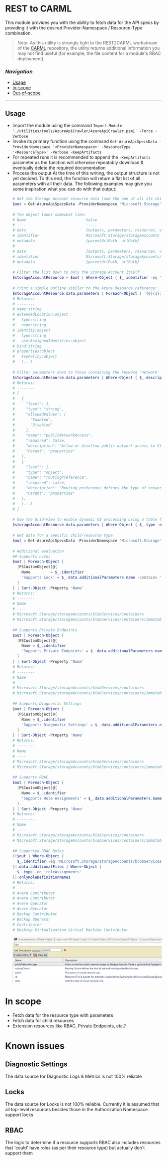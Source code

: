 # REST to CARML

This module provides you with the ability to fetch data for the API specs by providing it with the desired Provider-Namespace / Resource-Type combination.

> Note: As this utility is strongly tight to the REST2CARML workstream of the [CARML](https://aka.ms/CARML) repository, the utility returns additional information you may not find useful (for example, the file content for a module's RBAC deployment).

### _Navigation_

- [Usage](#usage)
- [In-scope](#in-scope)
- [Out-of-scope](#out-of-scope)

---

## Usage
- Import the module using the command `Import-Module './utilities/tools/AzureApiCrawler/AzureApiCrawler.psm1' -Force -Verbose`
- Invoke its primary function using the command `Get-AzureApiSpecsData -ProviderNamespace '<ProviderNamespace>' -ResourceType '<ResourceType>' -Verbose -KeepArtifacts`
- For repeated runs it is recommended to append the `-KeepArtifacts` parameter as the function will otherwise repeatably download & eventually delete the required documentation
- Process the output
  At the time of this writing, the output structure is not yet decided. To this end, the function will return a flat list of all parameters with all their data. The following examples may give you some inspiration what you can do with that output:
  ```PowerShell
  # Get the Storage Account resource data (and the one of all its child-resources)
  $out = Get-AzureApiSpecsData -ProviderNamespace 'Microsoft.Storage' -ResourceType 'storageAccounts' -Verbose -KeepArtifacts

  # The object looks somewhat like:
  # Name                           Value
  # ----                           -----
  # data                           {outputs, parameters, resources, variables…}
  # identifier                     Microsoft.Storage/storageAccounts
  # metadata                       {parentUrlPath, urlPath}
  #
  # data                           {outputs, parameters, resources, variables…}
  # identifier                     Microsoft.Storage/storageAccounts/localUsers
  # metadata                       {parentUrlPath, urlPath}

  # Filter the list down to only the Storage Account itself
  $storageAccountResource = $out | Where-Object { $_.identifier -eq 'Microsoft.Storage/storageAccounts' }

  # Print a simple outline similar to the Azure Resource reference:
  $storageAccountResource.data.parameters | ForEach-Object { '{0}{1}:{2}' -f ('  ' * $_.level), $_.name, $_.type  } 
  # Returns:
  # --------
  # name:string
  # extendedLocation:object
  #   type:string
  #   name:string
  # identity:object
  #   type:string
  #   userAssignedIdentities:object
  # kind:string
  # properties:object
  #   keyPolicy:object
  #   (...)

  # Filter parameters down to those containing the keyword 'network' 
  $storageAccountResource.data.parameters | Where-Object { $_.description -like "*network*" } | ConvertTo-Json
  # Returns:
  # --------
  # [
  #   {
  #     "level": 1,
  #     "type": "string",
  #     "allowedValues": [
  #       "Enabled",
  #       "Disabled"
  #     ],
  #     "name": "publicNetworkAccess",
  #     "required": false,
  #     "description": "Allow or disallow public network access to Storage Account. Value is optional but if passed in, must be 'Enabled' or 'Disabled'.",
  #     "Parent": "properties"
  #   },
  #   {
  #     "level": 1,
  #     "type": "object",
  #     "name": "routingPreference",
  #     "required": false,
  #     "description": "Routing preference defines the type of network, either microsoft or internet routing to be used to deliver the user data, the default option is microsoft routing",
  #     "Parent": "properties"
  #   },
  #   (...)
  # ]

  # Use the Grid-View to enable dynamic UI processing using a table format
  $storageAccountResource.data.parameters | Where-Object { $_.type -notin @('object','array') } | ForEach-Object { [PSCustomObject]@{ Name = $_.name; Description = $_.description  }  } | Out-GridView

  # Get data for a specific child-resource type
  $out = Get-AzureApiSpecsData -ProviderNamespace 'Microsoft.Storage' -ResourceType 'storageAccounts/blobServices/containers' -Verbose -KeepArtifacts

  # Additional evaluation
  ## Supports Locks
  $out | Foreach-Object { 
    [PSCustomObject]@{
      Name         = $_.identifier
      'Supports Lock' = $_.data.additionalParameters.name -contains 'lock' 
    }
  } | Sort-Object -Property 'Name'
  # Returns:
  # --------
  # Name                                                                           Supports Lock
  # ----                                                                           -------------
  # Microsoft.Storage/storageAccounts/blobServices/containers                              False
  # Microsoft.Storage/storageAccounts/blobServices/containers/immutabilityPolicies         False

  ## Supports Private Endpoints
  $out | Foreach-Object { 
    [PSCustomObject]@{
      Name = $_.identifier
      'Supports Private Endpoints' = $_.data.additionalParameters.name -contains 'privateEndpoints' 
    }
  } | Sort-Object -Property 'Name'
  # Returns:
  # --------
  # Name                                                                           Supports Private Endpoints
  # ----                                                                           --------------------------
  # Microsoft.Storage/storageAccounts/blobServices/containers                                           False
  # Microsoft.Storage/storageAccounts/blobServices/containers/immutabilityPolicies                      False

  ## Supports Diagnostic Settings
  $out | Foreach-Object { 
    [PSCustomObject]@{
      Name = $_.identifier
      'Supports Diagnostic Settings' = $_.data.additionalParameters.name -contains 'diagnosticWorkspaceId' 
    }
  } | Sort-Object -Property 'Name'
  # Returns:
  # --------
  # Name                                                                           Supports Diagnostic Settings
  # ----                                                                           ----------------------------
  # Microsoft.Storage/storageAccounts/blobServices/containers                                             False
  # Microsoft.Storage/storageAccounts/blobServices/containers/immutabilityPolicies                        False

  ## Supports RBAC
  $out | Foreach-Object { 
    [PSCustomObject]@{
      Name = $_.identifier
      'Supports Role Assignments' = $_.data.additionalParameters.name -contains 'roleAssignments' 
    }
  } | Sort-Object -Property 'Name'
  # Returns:
  # --------
  # Name                                                                           Supports Role Assignments
  # ----                                                                           -------------------------
  # Microsoft.Storage/storageAccounts/blobServices/containers                                           True
  # Microsoft.Storage/storageAccounts/blobServices/containers/immutabilityPolicies                      True

  ## Supported RBAC Roles
  (($out | Where-Object { 
    $_.identifier -eq 'Microsoft.Storage/storageAccounts/blobServices/containers' 
  }).data.additionalFiles | Where-Object { 
    $_.type -eq 'roleAssignments' 
  }).onlyRoleDefinitionNames
  # Returns:
  # --------
  # Avere Contributor
  # Avere Contributor
  # Avere Operator
  # Avere Operator
  # Backup Contributor
  # Backup Operator
  # Contributor
  # Desktop Virtualization Virtual Machine Contributor
  ```
  <img alt="Grid View" src="./src/GridViewFilter.jpg" />
 

# In scope

- Fetch data for the resource type with parameters
- Fetch data for child resources
- Extension resources like RBAC, Private Endpoints, etc.?

# Known issues

## Diagnostic Settings
The data source for Diagnostic Logs & Metrics is not 100% reliable

## Locks
The data source for Locks is not 100% reliable. Currently it is assumed that all top-level resources besides those in the Authorization Namespace support locks

## RBAC
The logic to determine if a resource supports RBAC also includes resources that 'could' have roles (as per their resource type) but actually don't support them
